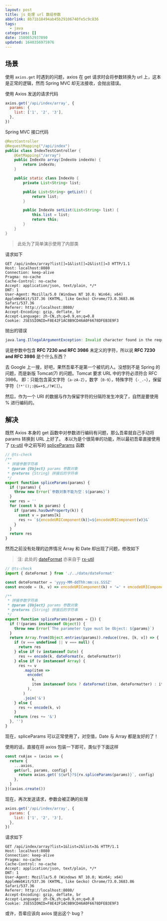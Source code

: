 ```yaml
---
layout: post
title: js 处理 url 数组参数
abbrlink: 8b71b18494ab45b29106740fe5c9c836
tags:
  - java
categories: []
date: 1580652937890
updated: 1640356975976
---
```


## 场景

使用 `axios.get` 时遇到的问题，axios 在 get 请求时会将参数转换为 url 上，这本是正常的逻辑，然而 Spring MVC 却无法接收，会抛出错误。

使用 Axios 发送的请求代码

```js
axios.get('/api/index/array', {
  params: {
    list: ['1', '2', '3'],
  },
})
```

Spring MVC 接口代码

```java
@RestController
@RequestMapping("/api/index")
public class IndexTestController {
    @GetMapping("/array")
    public IndexVo array(IndexVo indexVo) {
        return indexVo;
    }

    public static class IndexVo {
        private List<String> list;

        public List<String> getList() {
            return list;
        }

        public IndexVo setList(List<String> list) {
            this.list = list;
            return this;
        }
    }
}
```

> 此处为了简单演示使用了内部类

请求如下

```http
GET /api/index/array?list[]=1&list[]=2&list[]=3 HTTP/1.1
Host: localhost:8080
Connection: keep-alive
Pragma: no-cache
Cache-Control: no-cache
Accept: application/json, text/plain, */*
DNT: 1
User-Agent: Mozilla/5.0 (Windows NT 10.0; Win64; x64) AppleWebKit/537.36 (KHTML, like Gecko) Chrome/73.0.3683.86 Safari/537.36
Referer: http://localhost:8080/
Accept-Encoding: gzip, deflate, br
Accept-Language: zh-CN,zh;q=0.9,en;q=0.8
Cookie: JSESSIONID=F8E42F1AC8B9CD46A0F6678DFEB3E9F3
```

抛出的错误

```java
java.lang.IllegalArgumentException: Invalid character found in the request target. The valid characters are defined in RFC 7230 and RFC 3986
```

说是参数中包含 **RFC 7230 and RFC 3986** 未定义的字符，所以说 **RFC 7230 and RFC 3986** 是个什么东西？

去 Google 上一搜，好吧，果然吾辈不是第一个被坑的人。没想到不是 Spring 的问题，而是新版 Tomcat(7) 的问题。Tomcat 要求 URL 中的字符必须符合 RFC 3986。
即：只能包含英文字符（`a-zA-Z`），数字（`0-9`），特殊字符（`-_.~`），保留字符（`!*'();:@&=+$,/?#[]`）。

然后，作为一个 URI 的数据与作为保留字符的分隔符发生冲突了，自然是要使用 % 进行编码的。

## 解决

既然 Axios 本身的 get 函数中对参数进行编码有问题，那么吾辈就自己手动将 params 转换到 URL 上好了。
本以为是个很简单的功能，所以最初吾辈直接使用了 [rx-util](https://github.com/rxliuli/rx-util) 中之前写的 [spliceParams](https://rx-util.rxliuli.com/function/index.html#static-function-spliceParams) 函数

```js
// @ts-check
/**
 * 拼接参数字符串
 * @param {Object} params 参数对象
 * @returns {String} 拼接后的字符串
 */
export function spliceParams(params) {
  if (!params) {
    throw new Error(`参数对象不能为空：${params}`)
  }
  var res = ''
  for (const k in params) {
    if (params.hasOwnProperty(k)) {
      const v = params[k]
      res += `${encodeURIComponent(k)}=${encodeURIComponent(v)}&`
    }
  }
  return res
}
```

然而之前没有处理的边界情况 Array 和 Date 却出现了问题，修改如下

> 注: 此处的 [dateFormat](https://rx-util.rxliuli.com/function/index.html#static-function-dateFormat) 亦来自于 [rx-util](https://github.com/rxliuli/rx-util)

```js
// @ts-check
import { dateFormat } from './../date/dateFormat'

const deteFormatter = 'yyyy-MM-ddThh:mm:ss.SSSZ'
const encode = (k, v) => encodeURIComponent(k) + '=' + encodeURIComponent(v)

/**
 * 拼接参数字符串
 * @param {Object} params 参数对象
 * @returns {String} 拼接后的字符串
 */
export function spliceParams(params = {}) {
  if (!(params instanceof Object)) {
    throw new Error(`The parameter type must be Object: ${params}`)
  }
  return Array.from(Object.entries(params)).reduce((res, [k, v]) => {
    if (v === undefined || v === null) {
      return res
    } else if (v instanceof Date) {
      res += encode(k, dateFormat(v, deteFormatter))
    } else if (v instanceof Array) {
      res += v
        .map(item =>
          encode(
            k,
            item instanceof Date ? dateFormat(item, deteFormatter) : item,
          ),
        )
        .join('&')
    } else {
      res += encode(k, v)
    }
    return (res += '&')
  }, '')
}
```

现在，spliceParams 可以正常使用了，对空值，Date 与 Array 都是友好的了！

使用的话，直接在将 axios 包装一下即可，类似于下面这样

```js
const rxAjax = (axios => {
  return {
    ...axios,
    get(url, params, config) {
      return axios.get(`${url}?${rx.spliceParams(params)}`, config)
    },
  }
})(axios.create())
```

现在，再次发送请求，参数会被正确的处理

```js
axios.get('/api/index/array', {
  params: {
    list: ['1', '2', '3'],
  },
})
```

请求如下

```http
GET /api/index/array?list=1&list=2&list=3& HTTP/1.1
Host: localhost:8080
Connection: keep-alive
Pragma: no-cache
Cache-Control: no-cache
Accept: application/json, text/plain, */*
DNT: 1
User-Agent: Mozilla/5.0 (Windows NT 10.0; Win64; x64) AppleWebKit/537.36 (KHTML, like Gecko) Chrome/73.0.3683.86 Safari/537.36
Referer: http://localhost:8080/
Accept-Encoding: gzip, deflate, br
Accept-Language: zh-CN,zh;q=0.9,en;q=0.8
Cookie: JSESSIONID=F8E42F1AC8B9CD46A0F6678DFEB3E9F3
```

或许，吾辈应该向 axios 提出这个 bug？
